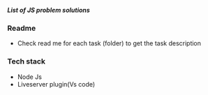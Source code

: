 ***List of JS problem solutions***

### Readme
- Check read me for each task (folder) to get the task description

### Tech stack
- Node Js
- Liveserver plugin(Vs code)
